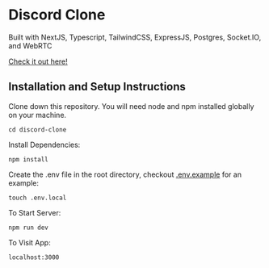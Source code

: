 # Discord Clone

Built with NextJS, Typescript, TailwindCSS, ExpressJS, Postgres, Socket.IO, and WebRTC

[Check it out here!](https://discord-clone-server-0.herokuapp.com/)

## Installation and Setup Instructions

Clone down this repository. You will need node and npm installed globally on your machine.

`cd discord-clone`

Install Dependencies:

`npm install`

Create the .env file in the root directory, checkout [.env.example](/.env.example) for an example:

`touch .env.local`


To Start Server:

`npm run dev`

To Visit App:

`localhost:3000`
